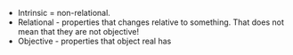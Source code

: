 - Intrinsic = non-relational.
- Relational - properties that changes relative to something. That does not mean that they are not objective!
- Objective - properties that object real has